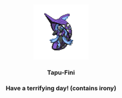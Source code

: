 <p align="center">
    <img src="https://raw.githubusercontent.com/PokeAPI/sprites/master/sprites/pokemon/788.png" width="150" height="150">
</p>
<h3 align="center"> <b>Tapu-Fini</b></h3>
<h3 align="center">Have a terrifying day! (contains irony)</h3>
